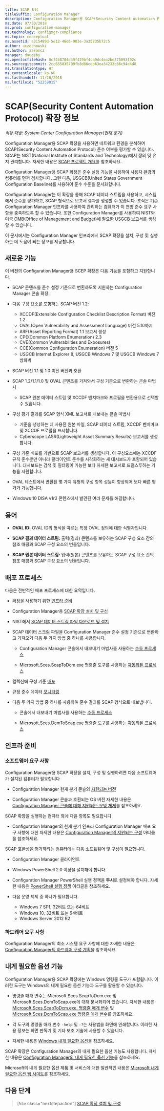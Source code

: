 ```yaml
---
title: SCAP 확장
titleSuffix: Configuration Manager
description: Configuration Manager용 SCAP(Security Content Automation Protocol) 확장에 대해 알아봅니다.
ms.date: 07/30/2018
ms.prod: configuration-manager
ms.technology: configmgr-compliance
ms.topic: conceptual
ms.assetid: a315489d-5e12-46d6-903e-3a35235b72c5
author: aczechowski
ms.author: aaroncz
manager: dougeby
ms.openlocfilehash: 0cf248704d49f429bf4ca9dc4ea2be375093f92c
ms.sourcegitcommit: 2cc635835709fb8d86cdb63ea34233b36c94d4d8
ms.translationtype: HT
ms.contentlocale: ko-KR
ms.lasthandoff: 11/20/2018
ms.locfileid: "52259015"
---
```

# <a name="about-the-security-content-automation-protocol-scap-extensions"></a>SCAP(Security Content Automation Protocol) 확장 정보

*적용 대상: System Center Configuration Manager(현재 분기)*

Configuration Manager용 SCAP 확장을 사용하면 네트워크 환경을 분석하여 SCAP(Security Content Automation Protocol) 준수 여부를 평가할 수 있습니다. SCAP는 NIST(National Institute of Standards and Technology)에서 정의 및 유지 관리합니다. 자세한 내용은 [SCAP 프로젝트 개요](https://csrc.nist.gov/projects/security-content-automation-protocol)를 참조하세요.

Configuration Manager용 SCAP 확장은 준수 설정 기능을 사용하여 사용자 환경의 컴퓨터를 먼저 검사합니다. 그런 다음, USGCB(United States Government Configuration Baseline)를 사용하여 준수 수준을 문서화합니다.

Configuration Manager는 이 확장을 통해 SCAP 데이터 스트림을 사용하고, 시스템에서 준수를 평가하고, SCAP 형식으로 보고서 결과를 생성할 수 있습니다. 조직은 기존 Configuration Manager 인프라를 사용하여 관리하는 컴퓨터가 이 연방 준수 요구 사항을 충족하도록 할 수 있습니다. 또한 Configuration Manager를 사용하여 NIST와 미국 OMB(Office of Management and Budget)에 필요한 USGCB 보고서를 생성할 수 있습니다.

이 문서에서는 Configuration Manager 인프라에서 SCAP 확장을 설치, 구성 및 실행하는 데 도움이 되는 정보를 제공합니다.



## <a name="whats-new"></a>새로운 기능

이 버전의 Configuration Manager용 SCEP 확장은 다음 기능을 포함하고 지원합니다.  

- SCAP 콘텐츠를 준수 설정 기준으로 변환하도록 지원하는 Configuration Manager 콘솔 확장.  

- 다음 구성 요소를 포함하는 SCAP 버전 1.2:  

  - XCCDF(Extensible Configuration Checklist Description Format) 버전 1.2
  - OVAL(Open Vulnerability and Assessment Language) 버전 5.10까지
  - ARF(Asset Reporting Format) 1.1 보고서 생성
  - CPE(Common Platform Enumeration) 2.3
  - CVE(Common Vulnerabilities and Exposures)
  - CCE(Common Configuration Enumeration) 버전 5
  - USGCB Internet Explorer 8, USGCB Windows 7 및 USGCB Windows 7 방화벽  

- SCAP 버전 1.1 및 1.0 이전 버전과 호환  

- SCAP 1.2/1.1/1.0 및 OVAL 콘텐츠를 가져와서 구성 기준으로 변환하는 콘솔 마법사  

  - SCAP 원본 데이터 스트림 및 XCCDF 벤치마크와 프로필을 변환용으로 선택할 수 있습니다.

- 구성 평가 결과를 SCAP 형식 XML 보고서로 내보내는 콘솔 마법사  

  - 기준을 생성하는 데 사용된 원본 파일, SCAP 데이터 스트림, XCCDF 벤치마크 및 XCCDF 프로필을 표시합니다.
  - Cyberscope LASR(Lightweight Asset Summary Results) 보고서를 생성합니다.  

- 구성 기준 배포를 기반으로 SCAP 보고서를 생성합니다. 아 구성요소에는 XCCDF 규칙 준수뿐만 아니라 클라이언트 준수를 시각화하는 새 대시보드가 포함되어 있습니다. 대시보드는 검색 및 필터링이 가능한 보다 자세한 보고서로 드릴스루하는 기능을 지원합니다.  

- OVAL 테스트에서 변환된 몇 가지 유형의 구성 항목 성능이 향상되어 보다 빠른 평가가 가능합니다.  

- Windows 10 DISA v1r3 콘텐츠에서 발견된 여러 문제를 해결합니다.  



## <a name="terms"></a>용어

- **OVAL ID:** OVAL ID의 형식을 따르는 특정 OVAL 정의에 대한 식별자입니다.  

- **SCAP 결과 데이터 스트림:** 출력(결과) 콘텐츠를 보유하는 SCAP 구성 요소 간의 참조 매핑과 SCAP 구성 요소의 번들입니다.  

- **SCAP 원본 데이터 스트림:** 입력(원본) 콘텐츠를 보유하는 SCAP 구성 요소 간의 참조 매핑과 SCAP 구성 요소의 번들입니다.



## <a name="deployment-process"></a>배포 프로세스

다음은 전반적인 배포 프로세스에 대한 요약입니다.  

- 확장을 사용하기 위한 [인프라 준비](#bkmk_prepare)  

- Configuration Manager용 [SCAP 확장 설치 및 구성](/sccm/compliance/plan-design/scap/install-configure-scap#bkmk_install)  

- NIST에서 [SCAP 데이터 스트림 파일 다운로드 및 설치](/sccm/compliance/plan-design/scap/install-configure-scap#bkmk_scap-data-stream-files)  

- SCAP 데이터 스크림 파일을 Configuration Manager 준수 설정 기준으로 변환하고 가져오기 다음 두 가지 방법 중 하나를 사용합니다.   

    - Configuration Manager 콘솔에서 내보내기 마법사를 사용하는 [수동 프로세스](/sccm/compliance/plan-design/scap/install-configure-scap#bkmk_convert-and-import)  

    - Microsoft.Sces.ScapToDcm.exe 명령줄 도구를 사용하는 [자동화된 프로세스](/sccm/compliance/plan-design/scap/install-configure-scap#bkmk_auto-convert-and-import)  

- 컬렉션에 구성 기준 [배포](/sccm/compliance/plan-design/scap/deploy-monitor-export#bkmk_deploy)  

- 규정 준수 데이터 [모니터링](/sccm/compliance/plan-design/scap/deploy-monitor-export#bkmk_monitor)  

- 다음 두 가지 방법 중 하나를 사용하여 준수 결과를 SCAP 형식으로 내보냅니다.  

    - 콘솔에서 내보내기 마법사를 사용하는 [수동 프로세스](/sccm/compliance/plan-design/scap/deploy-monitor-export#bkmk_export)  

    - Microsoft.Sces.DcmToScap.exe 명령줄 도구를 사용하는 [자동화된 프로세스](/sccm/compliance/plan-design/scap/deploy-monitor-export#bkmk_auto-export)  



## <a name="bkmk_prepare"></a> 인프라 준비

### <a name="software-requirements"></a>소프트웨어 요구 사항

Configuration Manager용 SCAP 확장을 설치, 구성 및 실행하려면 다음 소프트웨어가 설치된 컴퓨터가 필요합니다

- Configuration Manager 현재 분기 콘솔의 [지원되는 버전](/sccm/core/servers/manage/current-branch-versions-supported)  

- Configuration Manager 콘솔과 호환되는 OS 버전 자세한 내용은 [Configuration Manager 콘솔에 대해 지원되는 운영 체제](/sccm/core/plan-design/configs/supported-operating-systems-consoles)를 참조하세요.  

SCAP 확장을 실행하는 컴퓨터 외에 다음 항목도 필요합니다.

- Configuration Manager의 현재 분기 인프라 Configuration Manager 배포 요구 사항에 대한 자세한 내용은 [Configuration Manager의 지원되는 구성](/sccm/core/plan-design/configs/supported-configurations) 아티클을 참조하세요.  

SCAP 호환성을 평가하려는 컴퓨터에는 다음 소프트웨어 및 구성이 필요합니다.

- Configuration Manager 클라이언트  

- Windows PowerShell 2.0 이상을 설치해야 합니다.  

- Configuration Manager PowerShell 실행 정책을 **무시**로 설정해야 합니다. 자세한 내용은 [PowerShell 실행 정책](/sccm/core/clients/deploy/about-client-settings#computer-agent) 아티클을 참조하세요.  

- 다음 운영 체제 중 하나가 필요합니다.  
  - Windows 7 SP1, 32비트 또는 64비트
  - Windows 10, 32비트 또는 64비트
  - Windows Server 2012 R2

### <a name="hardware-requirements"></a>하드웨어 요구 사항

Configuration Manager의 최소 시스템 요구 사항에 대한 자세한 내용은 [Configuration Manager의 하드웨어 구성 계획](/sccm/core/plan-design/configs/recommended-hardware)을 참조하세요.



## <a name="accessibility-features"></a>내게 필요한 옵션 기능

Configuration Manager용 SCAP 확장에는 Windows 명령줄 도구가 포함됩니다. 이러한 도구는 Windows의 내게 필요한 옵션 기능과 도구를 활용할 수 있습니다.

- 명령줄 매개 변수는 Microsoft.Sces.ScapToDcm.exe 및 Microsoft.Sces.DcmToScap.exe에 대해 문서화되어 있습니다. 자세한 내용은 [Microsoft.Sces.ScapToDcm.exe. 명령줄 매개 변수](/sccm/compliance/plan-design/scap/install-configure-scap#microsoftscesscaptodcmexe-command-line-parameters) 및 [Microsoft.Sces.DcmToScap.exe 명령줄 매개 변수](/sccm/compliance/plan-design/scap/import-scap-compliance-settings#microsoftscesdcmtoscapexe-command-line-parameters)를 참조하세요.  

- 각 도구의 명령줄 매개 변수 `-help` 및 `-?`는 사용법을 화면에 인쇄합니다. 이러한 사용 정보는 화면 판독기 및 기타 보조 기술에 사용할 수 있습니다.  

- 자세한 내용은 [Windows 내게 필요한 옵션](http://windows.microsoft.com/windows/help/accessibility)을 참조하세요.

SCAP 확장은 Configuration Manager의 내게 필요한 옵션 기능도 사용합니다. 자세한 내용은 [Configuration Manager의 내게 필요한 옵션 기능](/sccm/core/understand/accessibility-features)을 참조하세요.

Microsoft의 내게 필요한 옵션 제품 및 서비스에 대한 일반적인 내용은 [Microsoft 내게 필요한 옵션 웹 사이트](http://go.microsoft.com/fwlink/p/?LinkId=9212)를 참조하세요.



## <a name="next-step"></a>다음 단계
> [!div class="nextstepaction"]
> [SCAP 확장 설치 및 구성](/sccm/compliance/plan-design/scap/install-configure-scap)
